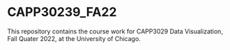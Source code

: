 # CAPP30239_FA22
This repository contains the course work for CAPP3029 Data Visualization, Fall Quater 2022, at the University of Chicago.
